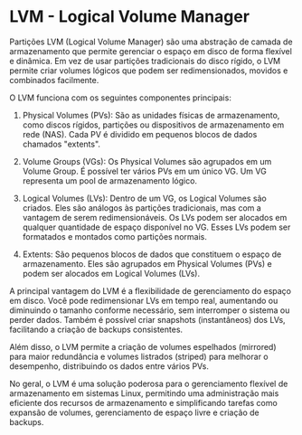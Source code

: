 # LVM - Logical Volume Manager

Partições LVM (Logical Volume Manager) são uma abstração de camada de armazenamento que permite gerenciar o espaço em disco de forma flexível e dinâmica. Em vez de usar partições tradicionais do disco rígido, o LVM permite criar volumes lógicos que podem ser redimensionados, movidos e combinados facilmente.

O LVM funciona com os seguintes componentes principais:

1. Physical Volumes (PVs): São as unidades físicas de armazenamento, como discos rígidos, partições ou dispositivos de armazenamento em rede (NAS). Cada PV é dividido em pequenos blocos de dados chamados "extents".

2. Volume Groups (VGs): Os Physical Volumes são agrupados em um Volume Group. É possível ter vários PVs em um único VG. Um VG representa um pool de armazenamento lógico.

3. Logical Volumes (LVs): Dentro de um VG, os Logical Volumes são criados. Eles são análogos às partições tradicionais, mas com a vantagem de serem redimensionáveis. Os LVs podem ser alocados em qualquer quantidade de espaço disponível no VG. Esses LVs podem ser formatados e montados como partições normais.

4. Extents: São pequenos blocos de dados que constituem o espaço de armazenamento. Eles são agrupados em Physical Volumes (PVs) e podem ser alocados em Logical Volumes (LVs).

A principal vantagem do LVM é a flexibilidade de gerenciamento do espaço em disco. Você pode redimensionar LVs em tempo real, aumentando ou diminuindo o tamanho conforme necessário, sem interromper o sistema ou perder dados. Também é possível criar snapshots (instantâneos) dos LVs, facilitando a criação de backups consistentes.

Além disso, o LVM permite a criação de volumes espelhados (mirrored) para maior redundância e volumes listrados (striped) para melhorar o desempenho, distribuindo os dados entre vários PVs.

No geral, o LVM é uma solução poderosa para o gerenciamento flexível de armazenamento em sistemas Linux, permitindo uma administração mais eficiente dos recursos de armazenamento e simplificando tarefas como expansão de volumes, gerenciamento de espaço livre e criação de backups.